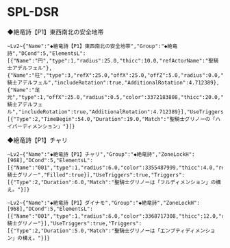# SPL-DSR
◆絶竜詩【P1】東西南北の安全地帯
```
~Lv2~{"Name":"◆絶竜詩【P1】東西南北の安全地帯","Group":"◆絶竜詩","DCond":5,"ElementsL":[{"Name":"円","type":1,"radius":25.0,"thicc":10.0,"refActorName":"聖騎士アデルフェル"},{"Name":"柱","type":3,"refX":25.0,"offX":25.0,"offZ":5.0,"radius":0.0,"color":3372183808,"thicc":33.0,"refActorName":"聖騎士アデルフェル","includeRotation":true,"AdditionalRotation":4.712389},{"Name":"足元","type":1,"offX":25.0,"radius":0.5,"color":3372183808,"thicc":20.0,"refActorName":"聖騎士アデルフェル","includeRotation":true,"AdditionalRotation":4.712389}],"UseTriggers":true,"Triggers":[{"Type":2,"TimeBegin":54.0,"Duration":19.0,"Match":"聖騎士グリノーの「ハイパーディメンション」"}]}
```
◆絶竜詩【P1】チャリ
```
~Lv2~{"Name":"◆絶竜詩【P1】チャリ","Group":"◆絶竜詩","ZoneLockH":[968],"DCond":5,"ElementsL":[{"Name":"001","type":1,"radius":6.0,"color":3355487999,"thicc":4.0,"refActorName":"聖騎士グリノー","Filled":true}],"UseTriggers":true,"Triggers":[{"Type":2,"Duration":6.0,"Match":"聖騎士グリノーは「フルディメンション」の構え。"}]}
```

```◆絶竜詩【P1】ダイナモ
~Lv2~{"Name":"◆絶竜詩【P1】ダイナモ","Group":"◆絶竜詩","ZoneLockH":[968],"DCond":5,"ElementsL":[{"Name":"001","type":1,"radius":6.0,"color":3368717308,"thicc":12.0,"refActorName":"聖騎士グリノー"}],"UseTriggers":true,"Triggers":[{"Type":2,"Duration":5.0,"Match":"聖騎士グリノーは「エンプティディメンション」の構え。"}]}
```

```

```

```

```

```

```

```

```

```

```

```

```

```

```


```

```

```

```

```

```

```

```

```

```

```

```

```

```

```

```
